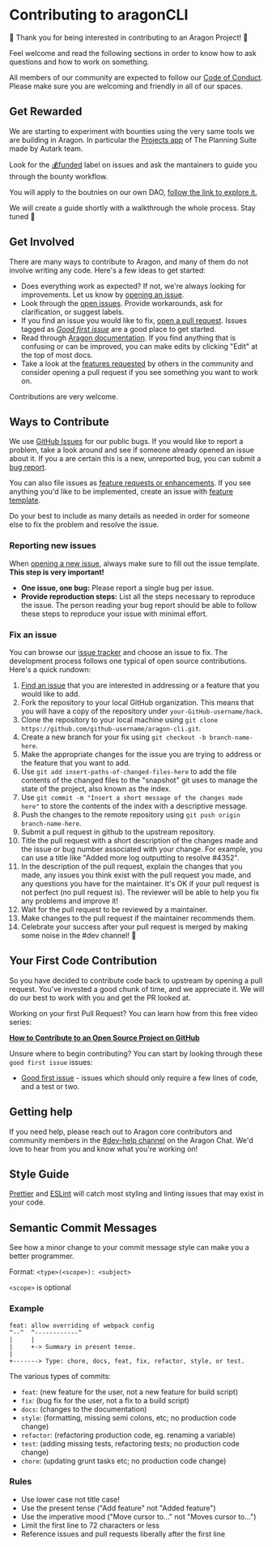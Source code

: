 # Contributing to aragonCLI

:tada: Thank you for being interested in contributing to an Aragon Project! :tada:

Feel welcome and read the following sections in order to know how to ask questions and how to work on something.

All members of our community are expected to follow our [Code of Conduct](https://wiki.aragon.org/documentation/Code_of_Conduct/). Please make sure you are welcoming and friendly in all of our spaces.

## Get Rewarded

We are starting to experiment with bounties using the very same tools we are building in Aragon. In particular the [Projects app](https://www.autark.xyz/projects-app) of The Planning Suite made by Autark team. 

Look for the [💰funded](https://github.com/aragon/aragon-cli/issues?q=is%3Aissue+is%3Aopen+label%3A%22💰+funded%22) label on issues and ask the mantainers to guide you through the bounty workflow. 

You will apply to the boutnies on our own DAO, [follow the link to explore it.](https://rinkeby.aragon.org/#/meshteam/0x2b2290c2370cbc59e7c77bd36072f801d5e996c8)

We will create a guide shortly with a walkthrough the whole process. Stay tuned 🙌

## Get Involved

There are many ways to contribute to Aragon, and many of them do not involve writing any code. Here's a few ideas to get started:

- Does everything work as expected? If not, we're always looking for improvements. Let us know by [opening an issue](#reporting-new-issues).
- Look through the [open issues](https://github.com/aragon/aragon-cli/issues). Provide workarounds, ask for clarification, or suggest labels.
- If you find an issue you would like to fix, [open a pull request](#your-first-code-contribution). Issues tagged as [_Good first issue_](https://github.com/aragon/aragon-cli/issues?q=is%3Aissue+is%3Aopen+label%3A%22%3Apray%3A+good+first+issue%22) are a good place to get started.
- Read through [Aragon documentation](https://hack.aragon.org/docs/cli-intro.html). If you find anything that is confusing or can be improved, you can make edits by clicking "Edit" at the top of most docs.
- Take a look at the [features requested](https://github.com/aragon/aragon-cli/issues?q=is%3Aissue+is%3Aopen+label%3A%22🚀+new+feature%22) by others in the community and consider opening a pull request if you see something you want to work on.

Contributions are very welcome.

## Ways to Contribute

We use [GitHub Issues](https://github.com/aragon/aragon-cli/issues) for our public bugs. If you would like to report a problem, take a look around and see if someone already opened an issue about it. If you a are certain this is a new, unreported bug, you can submit a [bug report](#reporting-new-issues).

You can also file issues as [feature requests or enhancements](https://github.com/aragon/aragon-cli/issues?q=is%3Aissue+is%3Aopen+label%3A%22🚀+new+feature%22). If you see anything you'd like to be implemented, create an issue with [feature template](https://raw.githubusercontent.com/aragon/aragon-cli/master/.github/ISSUE_TEMPLATE/feature.md).

Do your best to include as many details as needed in order for someone else to fix the problem and resolve the issue.

### Reporting new issues

When [opening a new issue](https://github.com/aragon/aragon-cli/issues/new/choose), always make sure to fill out the issue template. **This step is very important!**

- **One issue, one bug:** Please report a single bug per issue.
- **Provide reproduction steps:** List all the steps necessary to reproduce the issue. The person reading your bug report should be able to follow these steps to reproduce your issue with minimal effort.

### Fix an issue

You can browse our [issue tracker](https://github.com/aragon/aragon-cli/issues) and choose an issue to fix. The development process follows one typical of open source contributions. Here's a quick rundown:

1. [Find an issue](https://github.com/aragon/aragon-cli/issues) that you are interested in addressing or a feature that you would like to add.
2. Fork the repository to your local GitHub organization. This means that you will have a copy of the repository under `your-GitHub-username/hack`.
3. Clone the repository to your local machine using `git clone https://github.com/github-username/aragon-cli.git`.
4. Create a new branch for your fix using `git checkout -b branch-name-here`.
5. Make the appropriate changes for the issue you are trying to address or the feature that you want to add.
6. Use `git add insert-paths-of-changed-files-here` to add the file contents of the changed files to the "snapshot" git uses to manage the state of the project, also known as the index.
7. Use `git commit -m "Insert a short message of the changes made here"` to store the contents of the index with a descriptive message.
8. Push the changes to the remote repository using `git push origin branch-name-here`.
9. Submit a pull request in github to the upstream repository.
10. Title the pull request with a short description of the changes made and the issue or bug number associated with your change. For example, you can use a title like "Added more log outputting to resolve #4352".
11. In the description of the pull request, explain the changes that you made, any issues you think exist with the pull request you made, and any questions you have for the maintainer. It's OK if your pull request is not perfect (no pull request is). The reviewer will be able to help you fix any problems and improve it!
12. Wait for the pull request to be reviewed by a maintainer.
13. Make changes to the pull request if the maintainer recommends them.
14. Celebrate your success after your pull request is merged by making some noise in the #dev channel! :tada:

## Your First Code Contribution

So you have decided to contribute code back to upstream by opening a pull request. You've invested a good chunk of time, and we appreciate it. We will do our best to work with you and get the PR looked at.

Working on your first Pull Request? You can learn how from this free video series:

[**How to Contribute to an Open Source Project on GitHub**](https://egghead.io/courses/how-to-contribute-to-an-open-source-project-on-github)

Unsure where to begin contributing? You can start by looking through these `good first issue` issues:

- [Good first issue](https://github.com/aragon/aragon-cli/labels/%3Apray%3A%20good%20first%20issue) - issues which should only require a few lines of code, and a test or two.

## Getting help

If you need help, please reach out to Aragon core contributors and community members in the [#dev-help channel](https://aragon.chat/channel/dev-help) on the Aragon Chat. We'd love to hear from you and know what you're working on!

## Style Guide

[Prettier](https://prettier.io) and [ESLint](https://eslint.org) will catch most styling and linting issues that may exist in your code.

## Semantic Commit Messages

See how a minor change to your commit message style can make you a better programmer.

Format: `<type>(<scope>): <subject>`

`<scope>` is optional

### Example

```
feat: allow overriding of webpack config
^--^  ^------------^
|     |
|     +-> Summary in present tense.
|
+-------> Type: chore, docs, feat, fix, refactor, style, or test.
```

The various types of commits:

- `feat`: (new feature for the user, not a new feature for build script)
- `fix`: (bug fix for the user, not a fix to a build script)
- `docs`: (changes to the documentation)
- `style`: (formatting, missing semi colons, etc; no production code change)
- `refactor`: (refactoring production code, eg. renaming a variable)
- `test`: (adding missing tests, refactoring tests; no production code change)
- `chore`: (updating grunt tasks etc; no production code change)

### Rules

- Use lower case not title case!
- Use the present tense ("Add feature" not "Added feature")
- Use the imperative mood ("Move cursor to..." not "Moves cursor to...")
- Limit the first line to 72 characters or less
- Reference issues and pull requests liberally after the first line
